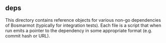 ## deps
This directory contains reference objects for various non-go dependencies of Bosmarmot (typically for integration tests). Each file is a script that when run emits a pointer to the dependency in some appropriate format (e.g. commit hash or URL).